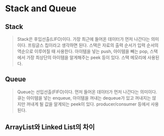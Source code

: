 # Stack and Queue

## Stack

> Stack은 후입선출(LIFO)이다. 가장 최근에 들어온 데이터가 먼저 나간다는 의미이다. 프링글스 칩이라고 생각하면 된다. 스택은 자료의 출력 순서가 입력 순서의 역순으로 이루어질 때 사용한다. 아이템을 넣는 push, 아이템을 빼는 pop, 스택에서 가장 최상단의 아이템을 알게해주는 peek 등이 있다. 스택 메모리에 사용된다.

## Queue

> Queue는 선입선출(FIFO)이다. 먼저 들어온 데이터가 먼저 나간다는 의미이다. 큐는 아이템을 넣는 enqueue, 아이템을 꺼내는 dequeue가 있고 꺼내지는 않지만 꺼내게 될 값을 알게되는 peek이 있다. producer/consumer 등에서 사용된다.

## ArrayList와 Linked List의 차이
